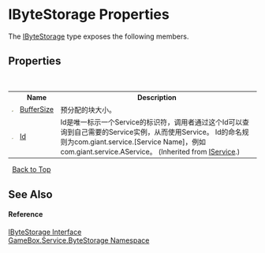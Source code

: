 # IByteStorage Properties
 

The <a href="b6a23990-52d1-f1fb-01e4-4803a372ac15">IByteStorage</a> type exposes the following members.


## Properties
&nbsp;<table><tr><th></th><th>Name</th><th>Description</th></tr><tr><td>![Public property](media/pubproperty.gif "Public property")</td><td><a href="dd3984a9-9773-eb24-f474-7be075416fd9">BufferSize</a></td><td>
预分配的块大小。</td></tr><tr><td>![Public property](media/pubproperty.gif "Public property")</td><td><a href="12094deb-39a6-75f3-0f58-3b89113184d2">Id</a></td><td>
Id是唯一标示一个Service的标识符，调用者通过这个Id可以查询到自己需要的Service实例，从而使用Service。 Id的命名规则为com.giant.service.[Service Name]，例如com.giant.service.AService。
 (Inherited from <a href="741e402f-9585-4b18-9dbb-3b6ef80bacae">IService</a>.)</td></tr></table>&nbsp;
<a href="#ibytestorage-properties">Back to Top</a>

## See Also


#### Reference
<a href="b6a23990-52d1-f1fb-01e4-4803a372ac15">IByteStorage Interface</a><br /><a href="cbcf8424-cd18-fbda-feb6-4e99463c65b9">GameBox.Service.ByteStorage Namespace</a><br />